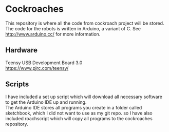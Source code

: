 Cockroaches
==============

This repository is where all the code from cockroach project will be stored. The code for the robots is written in Arduino, a variant of C. See http://www.arduino.cc/ for more information.     

Hardware
---------
Teensy USB Development Board 3.0   
https://www.pjrc.com/teensy/   

Scripts 
--------
I have included a set up script which will download all necessary software to get the Arduino IDE up and running.   
The Arduino IDE stores all programs you create in a folder called sketchbook, which I did not want to use as my git repo. so I have also included roachscript which will copy all programs to the cockroaches repository.

 
